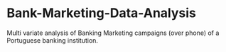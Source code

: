 # Bank-Marketing-Data-Analysis
Multi variate analysis of Banking Marketing campaigns (over phone) of a Portuguese banking institution.
